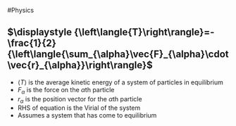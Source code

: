 #Physics 
## $\displaystyle {\left\langle{T}\right\rangle}=-\frac{1}{2}{\left\langle{\sum_{\alpha}\vec{F}_{\alpha}\cdot \vec{r}_{\alpha}}\right\rangle}$
* $\displaystyle {\left\langle{T}\right\rangle}$ is the average kinetic energy of a system of particles in equilibrium
* $\displaystyle F_{\alpha}$ is the force on the $\displaystyle \alpha$th particle
* $\displaystyle r_{\alpha}$ is the position vector for the $\displaystyle \alpha$th particle
* RHS of equation is the Virial of the system
* Assumes a system that has come to equilibrium